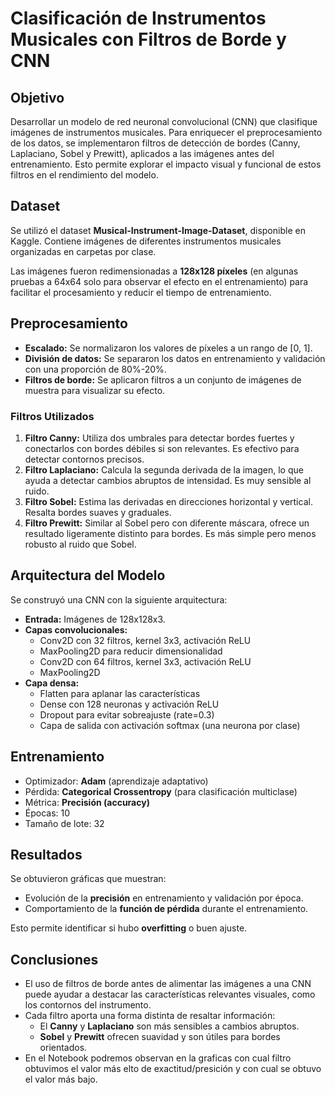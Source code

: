 # Clasificación de Instrumentos Musicales con Filtros de Borde y CNN

## Objetivo

Desarrollar un modelo de red neuronal convolucional (CNN) que clasifique imágenes de instrumentos musicales. Para enriquecer el preprocesamiento de los datos, se implementaron filtros de detección de bordes (Canny, Laplaciano, Sobel y Prewitt), aplicados a las imágenes antes del entrenamiento. Esto permite explorar el impacto visual y funcional de estos filtros en el rendimiento del modelo.

## Dataset

Se utilizó el dataset **Musical-Instrument-Image-Dataset**, disponible en Kaggle. Contiene imágenes de diferentes instrumentos musicales organizadas en carpetas por clase.

Las imágenes fueron redimensionadas a **128x128 píxeles** (en algunas pruebas a 64x64 solo para observar el efecto en el entrenamiento) para facilitar el procesamiento y reducir el tiempo de entrenamiento.

## Preprocesamiento

- **Escalado:** Se normalizaron los valores de píxeles a un rango de [0, 1].
- **División de datos:** Se separaron los datos en entrenamiento y validación con una proporción de 80%-20%.
- **Filtros de borde:** Se aplicaron filtros a un conjunto de imágenes de muestra para visualizar su efecto.

### Filtros Utilizados

1. **Filtro Canny:** Utiliza dos umbrales para detectar bordes fuertes y conectarlos con bordes débiles si son relevantes. Es efectivo para detectar contornos precisos.
2. **Filtro Laplaciano:** Calcula la segunda derivada de la imagen, lo que ayuda a detectar cambios abruptos de intensidad. Es muy sensible al ruido.
3. **Filtro Sobel:** Estima las derivadas en direcciones horizontal y vertical. Resalta bordes suaves y graduales.
4. **Filtro Prewitt:** Similar al Sobel pero con diferente máscara, ofrece un resultado ligeramente distinto para bordes. Es más simple pero menos robusto al ruido que Sobel.

## Arquitectura del Modelo

Se construyó una CNN con la siguiente arquitectura:

- **Entrada:** Imágenes de 128x128x3.
- **Capas convolucionales:**
  - Conv2D con 32 filtros, kernel 3x3, activación ReLU
  - MaxPooling2D para reducir dimensionalidad
  - Conv2D con 64 filtros, kernel 3x3, activación ReLU
  - MaxPooling2D
- **Capa densa:**
  - Flatten para aplanar las características
  - Dense con 128 neuronas y activación ReLU
  - Dropout para evitar sobreajuste (rate=0.3)
  - Capa de salida con activación softmax (una neurona por clase)

## Entrenamiento

- Optimizador: **Adam** (aprendizaje adaptativo)
- Pérdida: **Categorical Crossentropy** (para clasificación multiclase)
- Métrica: **Precisión (accuracy)**
- Épocas: 10
- Tamaño de lote: 32

## Resultados

Se obtuvieron gráficas que muestran:

- Evolución de la **precisión** en entrenamiento y validación por época.
- Comportamiento de la **función de pérdida** durante el entrenamiento.

Esto permite identificar si hubo **overfitting** o buen ajuste.

## Conclusiones

- El uso de filtros de borde antes de alimentar las imágenes a una CNN puede ayudar a destacar las características relevantes visuales, como los contornos del instrumento.
- Cada filtro aporta una forma distinta de resaltar información:
  - El **Canny** y **Laplaciano** son más sensibles a cambios abruptos.
  - **Sobel** y **Prewitt** ofrecen suavidad y son útiles para bordes orientados.
- En el Notebook podremos observan en la graficas con cual filtro obtuvimos el valor más elto de exactitud/presición y con cual se obtuvo el valor más bajo.
